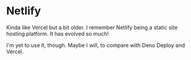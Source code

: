 # Netlify

Kinda like Vercel but a bit older. I remember Netlify being a static site hosting platform. It has evolved so much!

I'm yet to use it, though. Maybe I will, to compare with Deno Deploy and Vercel.
